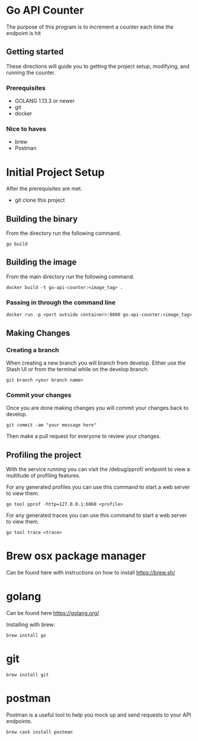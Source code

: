 # Go API Counter

The purpose of this program is to increment a counter each time the endpoint is hit

## Getting started

These directions will guide you to getting the project setup, modifying, and running the counter.

### Prerequisites

* GOLANG 1.13.3 or newer
* git
* docker

### Nice to haves

* brew
* Postman

# Initial Project Setup

After the prerequisites are met.

- git clone this project

## Building the binary
From the directory run the following command.
```
go build
```

## Building the image
From the main directory run the following command.
```
docker build -t go-api-counter:<image_tag> .
```

### Passing in through the command line
```
docker run -p <port outside container>:8080 go-api-counter:<image_tag>
```

## Making Changes
### Creating a branch
When creating a new branch you will branch from develop. Either use the Stash UI or from the terminal while on the develop branch.
```
git branch <your branch name>
```

### Commit your changes
Once you are done making changes you will commit your changes back to develop.
```
git commit -am "your message here"
```
Then make a pull request for everyone to review your changes.

## Profiling the project
With the service running you can visit the /debug/pprof/ endpoint to view a multitude of profiling features.

For any generated profiles you can use this command to start a web server to view them.
```
go tool pprof -http=127.0.0.1:6060 <profile>
```

For any generated traces you can use this command to start a web server to view them.
```
go tool trace <trace>
```

# Brew osx package manager
Can be found here with instructions on how to install https://brew.sh/

# golang
Can be found here https://golang.org/

Installing with brew:
```
brew install go
```

# git
```
brew install git
```

# postman
Postman is a useful tool to help you mock up and send requests to your API endpoints.
```
brew cask install postman
```